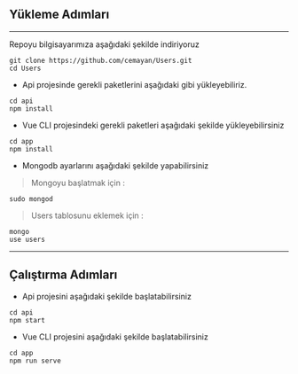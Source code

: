 
## Yükleme Adımları
---

Repoyu bilgisayarımıza aşağıdaki şekilde indiriyoruz

```
git clone https://github.com/cemayan/Users.git
cd Users
```

- Api projesinde gerekli paketlerini aşağıdaki gibi yükleyebiliriz.

```
cd api
npm install
```


- Vue CLI projesindeki gerekli paketleri aşağıdaki şekilde yükleyebilirsiniz

```
cd app
npm install
```

- Mongodb ayarlarını aşağıdaki şekilde yapabilirsiniz

> Mongoyu başlatmak için :
```
sudo mongod
```

> Users tablosunu eklemek için :
```
mongo
use users
```
---

## Çalıştırma Adımları

- Api projesini aşağıdaki şekilde başlatabilirsiniz

```
cd api
npm start
```


- Vue CLI projesini aşağıdaki şekilde başlatabilirsiniz

```
cd app
npm run serve
```
